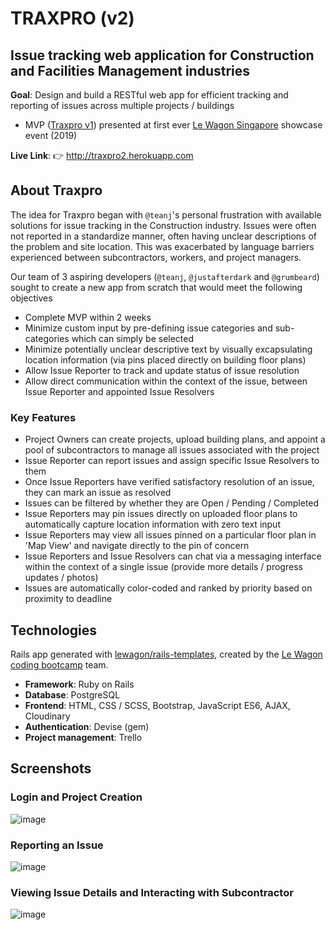 # TRAXPRO (v2)
## Issue tracking web application for Construction and Facilities Management industries

**Goal**: Design and build a RESTful web app for efficient tracking and reporting of issues across multiple projects / buildings
- MVP ([Traxpro v1](https://github.com/grumbeard/traxpro)) presented at first ever [Le Wagon Singapore](https://www.lewagon.com/singapore) showcase event (2019)

**Live Link**: 👉 http://traxpro2.herokuapp.com

## About Traxpro
The idea for Traxpro began with `@teanj`'s personal frustration with available solutions for issue tracking in the Construction industry. Issues were often not reported in a standardize manner, often having unclear descriptions of the problem and site location. This was exacerbated by language barriers experienced between subcontractors, workers, and project managers.

Our team of 3 aspiring developers (`@teanj`, `@justafterdark` and `@grumbeard`) sought to create a new app from scratch that would meet the following objectives
- Complete MVP within 2 weeks
- Minimize custom input by pre-defining issue categories and sub-categories which can simply be selected 
- Minimize potentially unclear descriptive text by visually excapsulating location information (via pins placed directly on building floor plans)
- Allow Issue Reporter to track and update status of issue resolution
- Allow direct communication within the context of the issue, between Issue Reporter and appointed Issue Resolvers

### Key Features
- Project Owners can create projects, upload building plans, and appoint a pool of subcontractors to manage all issues associated with the project
- Issue Reporter can report issues and assign specific Issue Resolvers to them
- Once Issue Reporters have verified satisfactory resolution of an issue, they can mark an issue as resolved
- Issues can be filtered by whether they are Open / Pending / Completed
- Issue Reporters may pin issues directly on uploaded floor plans to automatically capture location information with zero text input
- Issue Reporters may view all issues pinned on a particular floor plan in 'Map View' and navigate directly to the pin of concern
- Issue Reporters and Issue Resolvers can chat via a messaging interface within the context of a single issue (provide more details / progress updates / photos)
- Issues are automatically color-coded and ranked by priority based on proximity to deadline

## Technologies
Rails app generated with [lewagon/rails-templates](https://github.com/lewagon/rails-templates), created by the [Le Wagon coding bootcamp](https://www.lewagon.com) team.
- **Framework**: Ruby on Rails
- **Database**: PostgreSQL
- **Frontend**: HTML, CSS / SCSS, Bootstrap, JavaScript ES6, AJAX, Cloudinary
- **Authentication**: Devise (gem)
- **Project management**: Trello

## Screenshots
### Login and Project Creation
![image](https://user-images.githubusercontent.com/51464365/117615074-cf3f2000-b19b-11eb-8501-dea67293bf95.png)

### Reporting an Issue
![image](https://user-images.githubusercontent.com/51464365/117615118-debe6900-b19b-11eb-85aa-ae9e2c95579a.png)

### Viewing Issue Details and Interacting with Subcontractor
![image](https://user-images.githubusercontent.com/51464365/117615196-f5fd5680-b19b-11eb-9abb-b6a4ee122592.png)


